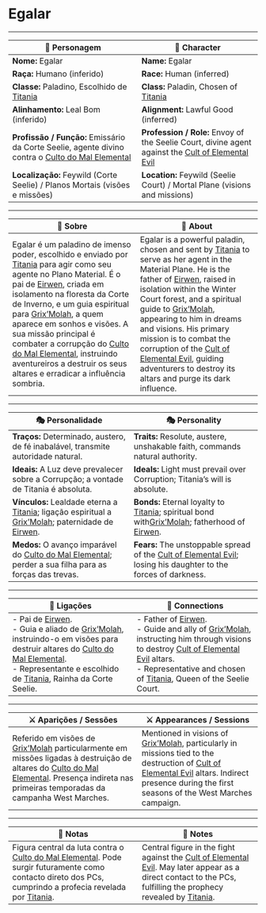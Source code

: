 # Egalar


---

| 🧙 Personagem | 🧙 Character |
| ------------- | ------------ |
| **Nome:** Egalar | **Name:** Egalar |
| **Raça:** Humano (inferido) | **Race:** Human (inferred) |
| **Classe:** Paladino, Escolhido de [Titania](docs/npc/-/Fey/titania.md) | **Class:** Paladin, Chosen of [Titania](docs/npc/-/Fey/titania.md) |
| **Alinhamento:** Leal Bom (inferido) | **Alignment:** Lawful Good (inferred) |
| **Profissão / Função:** Emissário da Corte Seelie, agente divino contra o [Culto do Mal Elemental](docs/dm/-/organizations/cult_of_the_elemental_evil.md) | **Profession / Role:** Envoy of the Seelie Court, divine agent against the [Cult of Elemental Evil](docs/dm/-/organizations/cult_of_the_elemental_evil.md) |
| **Localização:** Feywild (Corte Seelie) / Planos Mortais (visões e missões) | **Location:** Feywild (Seelie Court) / Mortal Plane (visions and missions) |

---

| 📖 Sobre                                                                                                                                                                                                                                                                                                                                                                                                                                                                                                   | 📖 About                                                                                                                                                                                                                                                                                                                                                                                                                                                                                          |
| ---------------------------------------------------------------------------------------------------------------------------------------------------------------------------------------------------------------------------------------------------------------------------------------------------------------------------------------------------------------------------------------------------------------------------------------------------------------------------------------------------------- | ------------------------------------------------------------------------------------------------------------------------------------------------------------------------------------------------------------------------------------------------------------------------------------------------------------------------------------------------------------------------------------------------------------------------------------------------------------------------------------------------- |
| Egalar é um paladino de imenso poder, escolhido e enviado por [Titania](docs/npc/-/Fey/titania.md) para agir como seu agente no Plano Material. É o pai de [Eirwen](pc_eirwen.md), criada em isolamento na floresta da Corte de Inverno, e um guia espiritual para [Grix’Molah](docs/pc/-/pc_grix_molah.md), a quem aparece em sonhos e visões. A sua missão principal é combater a corrupção do [Culto do Mal Elemental](docs/dm/-/organizations/cult_of_the_elemental_evil.md), instruindo aventureiros a destruir os seus altares e erradicar a influência sombria. | Egalar is a powerful paladin, chosen and sent by [Titania](docs/npc/-/Fey/titania.md) to serve as her agent in the Material Plane. He is the father of [Eirwen](pc_eirwen.md), raised in isolation within the Winter Court forest, and a spiritual guide to [Grix’Molah](docs/pc/-/pc_grix_molah.md), appearing to him in dreams and visions. His primary mission is to combat the corruption of the [Cult of Elemental Evil](docs/dm/-/organizations/cult_of_the_elemental_evil.md), guiding adventurers to destroy its altars and purge its dark influence. |

---

| 🎭 Personalidade                                                                                                                                   | 🎭 Personality                                                                                                                                |
| -------------------------------------------------------------------------------------------------------------------------------------------------- | --------------------------------------------------------------------------------------------------------------------------------------------- |
| **Traços:** Determinado, austero, de fé inabalável, transmite autoridade natural.                                                                  | **Traits:** Resolute, austere, unshakable faith, commands natural authority.                                                                  |
| **Ideais:** A Luz deve prevalecer sobre a Corrupção; a vontade de Titania é absoluta.                                                              | **Ideals:** Light must prevail over Corruption; Titania’s will is absolute.                                                                   |
| **Vínculos:** Lealdade eterna a [Titania](docs/npc/-/Fey/titania.md); ligação espiritual a [Grix’Molah](docs/pc/-/pc_grix_molah.md); paternidade de [Eirwen](pc_eirwen.md). | **Bonds:** Eternal loyalty to [Titania](docs/npc/-/Fey/titania.md); spiritual bond with[Grix’Molah](docs/pc/-/pc_grix_molah.md); fatherhood of [Eirwen](pc_eirwen.md). |
| **Medos:** O avanço imparável do [Culto do Mal Elemental](docs/dm/-/organizations/cult_of_the_elemental_evil.md); perder a sua filha para as forças das trevas.                       | **Fears:** The unstoppable spread of the [Cult of Elemental Evil](docs/dm/-/organizations/cult_of_the_elemental_evil.md); losing his daughter to the forces of darkness.         |

---

| 🔗 Ligações | 🔗 Connections |
| ----------- | --------------- |
| - Pai de [Eirwen](pc_eirwen.md).<br>- Guia e aliado de [Grix’Molah](pc_grixmolah.md), instruindo-o em visões para destruir altares do [Culto do Mal Elemental](docs/dm/-/organizations/cult_of_the_elemental_evil.md).<br>- Representante e escolhido de [Titania](docs/npc/-/Fey/titania.md), Rainha da Corte Seelie. | - Father of [Eirwen](pc_eirwen.md).<br>- Guide and ally of [Grix’Molah](pc_grixmolah.md), instructing him through visions to destroy [Cult of Elemental Evil](docs/dm/-/organizations/cult_of_the_elemental_evil.md) altars.<br>- Representative and chosen of [Titania](docs/npc/-/Fey/titania.md), Queen of the Seelie Court. |

---

| ⚔️ Aparições / Sessões                                                                                                                                                                                                                | ⚔️ Appearances / Sessions                                                                                                                                                                                                                 |
| ------------------------------------------------------------------------------------------------------------------------------------------------------------------------------------------------------------------------------------- | ----------------------------------------------------------------------------------------------------------------------------------------------------------------------------------------------------------------------------------------- |
| Referido em visões de [Grix’Molah](docs/pc/-/pc_grix_molah.md) particularmente em missões ligadas à destruição de altares do [Culto do Mal Elemental](docs/dm/-/organizations/cult_of_the_elemental_evil.md). Presença indireta nas primeiras temporadas da campanha West Marches. | Mentioned in visions of [Grix’Molah](docs/pc/-/pc_grix_molah.md), particularly in missions tied to the destruction of [Cult of Elemental Evil](docs/dm/-/organizations/cult_of_the_elemental_evil.md) altars. Indirect presence during the first seasons of the West Marches campaign. |

---

| 🔮 Notas | 🔮 Notes |
| -------- | -------- |
| Figura central da luta contra o [Culto do Mal Elemental](docs/dm/-/organizations/cult_of_the_elemental_evil.md). Pode surgir futuramente como contacto direto dos PCs, cumprindo a profecia revelada por [Titania](docs/npc/-/Fey/titania.md). | Central figure in the fight against the [Cult of Elemental Evil](docs/dm/-/organizations/cult_of_the_elemental_evil.md). May later appear as a direct contact to the PCs, fulfilling the prophecy revealed by [Titania](docs/npc/-/Fey/titania.md). |
